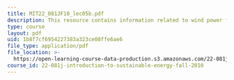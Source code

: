 ```yaml
---
title: MIT22_081JF10_lec05b.pdf
description: This resource contains information related to wind power fundamentals.
type: course
layout: pdf
uid: 1b8f7cf6954227383a323ce08ffe6ae6
file_type: application/pdf
file_location: >-
  https://open-learning-course-data-production.s3.amazonaws.com/22-081j-introduction-to-sustainable-energy-fall-2010/1b8f7cf6954227383a323ce08ffe6ae6_MIT22_081JF10_lec05b.pdf
course_id: 22-081j-introduction-to-sustainable-energy-fall-2010
---
```

